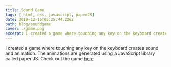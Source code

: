 ```yaml
---
title: Sound Game
tags: [ html, css, javascript, paperJS]
date: 2019-12-16T05:25:44.226Z
path: blog/soundgame
cover: ./game.png
excerpt: I created a game where touching any key on the keyboard creates sound and animation.  
---
```


I created a game where touching any key on the keyboard creates sound and animation. The animations are generated using a JavaScript library called paper.JS. Check out the game [here](https://antonio98s.github.io/sound-game/)